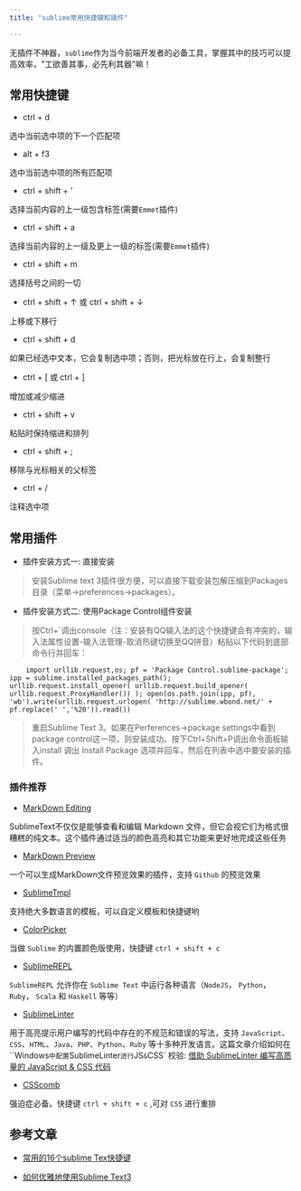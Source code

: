 ```yaml
---
title: "sublime常用快捷键和插件"

---
```


无插件不神器，`sublime`作为当今前端开发者的必备工具，掌握其中的技巧可以提高效率，"工欲善其事，必先利其器"嘛！

## 常用快捷键

* ctrl + d

选中当前选中项的下一个匹配项

* alt + f3

选中当前选中项的所有匹配项

* ctrl + shift + '

选择当前内容的上一级包含标签(需要`Emmet`插件)

* ctrl + shift + a 

选择当前内容的上一级及更上一级的标签(需要`Emmet`插件)

* ctrl + shift + m

选择括号之间的一切

* ctrl + shift + ↑ 或 ctrl + shift + ↓

上移或下移行

* ctrl + shift + d 

如果已经选中文本，它会复制选中项；否则，把光标放在行上，会复制整行

* ctrl + [ 或 ctrl + ]

增加或减少缩进

* ctrl + shift + v

粘贴时保持缩进和排列

* ctrl + shift + ;

移除与光标相关的父标签

* ctrl + /

注释选中项

## 常用插件

* 插件安装方式一: 直接安装

> 安装Sublime text 3插件很方便，可以直接下载安装包解压缩到Packages目录（菜单->preferences->packages）。

* 插件安装方式二: 使用Package Control组件安装

> 按Ctrl+`调出console（注：安装有QQ输入法的这个快捷键会有冲突的，输入法属性设置-输入法管理-取消热键切换至QQ拼音）粘贴以下代码到底部命令行并回车：

```
    import urllib.request,os; pf = 'Package Control.sublime-package'; ipp = sublime.installed_packages_path(); urllib.request.install_opener( urllib.request.build_opener( urllib.request.ProxyHandler()) ); open(os.path.join(ipp, pf), 'wb').write(urllib.request.urlopen( 'http://sublime.wbond.net/' + pf.replace(' ','%20')).read())
```

> 重启Sublime Text 3。如果在Perferences->package settings中看到package control这一项，则安装成功。按下Ctrl+Shift+P调出命令面板输入install 调出 Install Package 选项并回车，然后在列表中选中要安装的插件。

### 插件推荐

* [MarkDown Editing](https://github.com/SublimeText-Markdown/MarkdownEditing)

SublimeText不仅仅是能够查看和编辑 Markdown 文件，但它会视它们为格式很糟糕的纯文本。这个插件通过适当的颜色高亮和其它功能来更好地完成这些任务

* [MarkDown Preview](https://github.com/revolunet/sublimetext-markdown-preview)

一个可以生成MarkDown文件预览效果的插件，支持 `Github` 的预览效果

* [SublimeTmpl](https://github.com/kairyou/SublimeTmpl)

支持绝大多数语言的模板，可以自定义模板和快捷键哟

* [ColorPicker](https://github.com/weslly/ColorPicker)

当做 `Sublime` 的内置颜色版使用，快捷键 `ctrl + shift + c`

* [SublimeREPL](https://github.com/wuub/SublimeREPL)

`SublimeREPL` 允许你在 `Sublime Text` 中运行各种语言（`NodeJS`， `Python`，`Ruby`， `Scala` 和 `Haskell` 等等）

* [SublimeLinter](https://github.com/SublimeLinter)

用于高亮提示用户编写的代码中存在的不规范和错误的写法，支持 `JavaScript`、`CSS`、`HTML`、`Java`、`PHP`、`Python`、`Ruby` 等十多种开发语言。这篇文章介绍如何在 ``Windows` 中配置 `SublimeLinter` 进行 `JS` & `CSS` 校验: [借助 SublimeLinter 编写高质量的 JavaScript & CSS 代码](http://www.cnblogs.com/lhb25/archive/2013/05/02/sublimelinter-for-js-css-coding.html)

* [CSScomb](https://github.com/csscomb/CSScomb-for-Sublime)

强迫症必备。快捷键 `ctrl + shift + c` ,可对 `CSS` 进行重排

## 参考文章

* [常用的16个sublime Tex快捷键](http://blog.jobbole.com/82527/)

* [如何优雅地使用Sublime Text3](http://www.jianshu.com/p/3cb5c6f2421c)